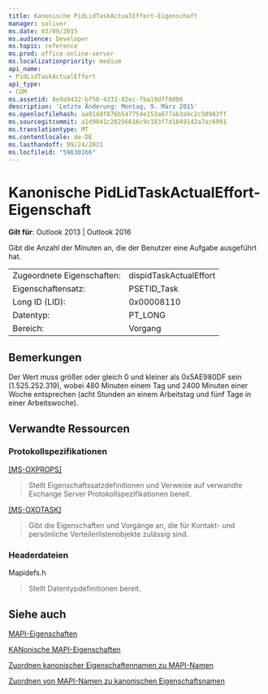 ```yaml
---
title: Kanonische PidLidTaskActualEffort-Eigenschaft
manager: soliver
ms.date: 03/09/2015
ms.audience: Developer
ms.topic: reference
ms.prod: office-online-server
ms.localizationpriority: medium
api_name:
- PidLidTaskActualEffort
api_type:
- COM
ms.assetid: 8e9a9432-bf50-4333-82ec-fba19dff8006
description: 'Letzte Änderung: Montag, 9. März 2015'
ms.openlocfilehash: aa81ddf876b547754e153a677ab3a9c2c50983ff
ms.sourcegitcommit: a1d9041c20256616c9c183f7d1049142a7ac6991
ms.translationtype: MT
ms.contentlocale: de-DE
ms.lasthandoff: 09/24/2021
ms.locfileid: "59630166"
---
```

# <a name="pidlidtaskactualeffort-canonical-property"></a>Kanonische PidLidTaskActualEffort-Eigenschaft

  
  
**Gilt für**: Outlook 2013 | Outlook 2016 
  
Gibt die Anzahl der Minuten an, die der Benutzer eine Aufgabe ausgeführt hat.
  
|||
|:-----|:-----|
|Zugeordnete Eigenschaften:  <br/> |dispidTaskActualEffort  <br/> |
|Eigenschaftensatz:  <br/> |PSETID_Task  <br/> |
|Long ID (LID):  <br/> |0x00008110  <br/> |
|Datentyp:  <br/> |PT_LONG  <br/> |
|Bereich:  <br/> |Vorgang  <br/> |
   
## <a name="remarks"></a>Bemerkungen

Der Wert muss größer oder gleich 0 und kleiner als 0x5AE980DF sein (1.525.252.319), wobei 480 Minuten einem Tag und 2400 Minuten einer Woche entsprechen (acht Stunden an einem Arbeitstag und fünf Tage in einer Arbeitswoche).
  
## <a name="related-resources"></a>Verwandte Ressourcen

### <a name="protocol-specifications"></a>Protokollspezifikationen

[[MS-OXPROPS]](https://msdn.microsoft.com/library/f6ab1613-aefe-447d-a49c-18217230b148%28Office.15%29.aspx)
  
> Stellt Eigenschaftssatzdefinitionen und Verweise auf verwandte Exchange Server Protokollspezifikationen bereit.
    
[[MS-OXOTASK]](https://msdn.microsoft.com/library/55600ec0-6195-4730-8436-59c7931ef27e%28Office.15%29.aspx)
  
> Gibt die Eigenschaften und Vorgänge an, die für Kontakt- und persönliche Verteilerlistenobjekte zulässig sind.
    
### <a name="header-files"></a>Headerdateien

Mapidefs.h
  
> Stellt Datentypdefinitionen bereit.
    
## <a name="see-also"></a>Siehe auch



[MAPI-Eigenschaften](mapi-properties.md)
  
[KANonische MAPI-Eigenschaften](mapi-canonical-properties.md)
  
[Zuordnen kanonischer Eigenschaftennamen zu MAPI-Namen](mapping-canonical-property-names-to-mapi-names.md)
  
[Zuordnen von MAPI-Namen zu kanonischen Eigenschaftsnamen](mapping-mapi-names-to-canonical-property-names.md)

